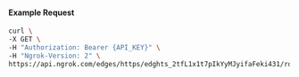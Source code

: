 <!-- Code generated for API Clients. DO NOT EDIT. -->

#### Example Request

```bash
curl \
-X GET \
-H "Authorization: Bearer {API_KEY}" \
-H "Ngrok-Version: 2" \
https://api.ngrok.com/edges/https/edghts_2tfL1x1t7pIkYyMJyifaFeki431/routes/edghtsrt_2tfL1w9lxVnYO4Yd4lTpQGdOmqB/oauth
```
